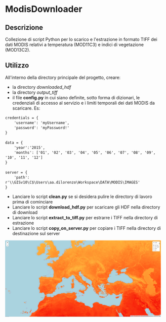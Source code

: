 # ModisDownloader
## Descrizione
Collezione di script Python per lo scarico e l'estrazione in formato TIFF dei dati MODIS relativi a temperatura (MOD11C3) e indici di vegetazione (MOD13C2).

## Utilizzo
All'interno della directory principale del progetto, creare:
  * la directory *downloaded_hdf*
  * la directory *output_tiff*
  * il file **config.py** in cui siano definite, sotto forma di dizionari, le credenziali di accesso al servizio e i limiti temporali dei dati MODIS da scaricare. Es:
```
credentials = {
    'username': 'myUsername', 
    'password': 'myPassword!'
}

data = {
    'year':'2015',
    'months': ['01', '02', '03', '04', '05', '06', '07', '08', '09', '10', '11', '12']
}

server = {
    'path': r'\\GISv10\C$\Users\aa.dilorenzo\Workspace\DATA\MODIS\IMAGES'
}
```
  * Lanciare lo script **clean.py** se si desidera pulire le directory di lavoro prima di cominciare
  * Lanciare lo script **download_hdf.py** per scaricare gli HDF nella directory di download
  * Lanciare lo script **extract_to_tiff.py** per estrarre i TIFF nella directory di estrazione
  * Lanciare lo script **copy_on_server.py** per copiare i TIFF nella directory di destinazione sul server
  
<img src="screenshot.png" />
